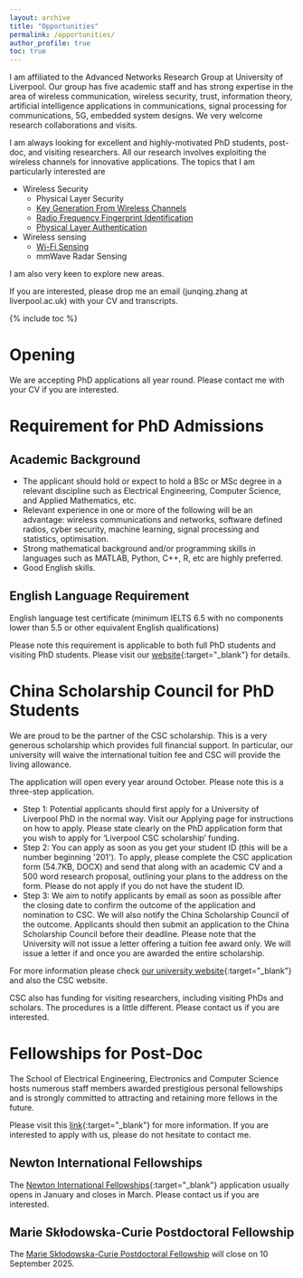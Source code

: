```yaml
---
layout: archive
title: "Opportunities"
permalink: /opportunities/
author_profile: true
toc: true
---
```

I am affiliated to the Advanced Networks Research Group at University of Liverpool. Our group has five academic staff and has strong expertise in the area of wireless communication, wireless security, trust, information theory, artificial intelligence applications in communications, signal processing for communications, 5G, embedded system designs. We very welcome research collaborations and visits.

I am always looking for excellent and highly-motivated PhD students, post-doc, and visiting researchers. All our research involves exploiting the wireless channels for innovative applications. The topics that I am particularly interested are

* Wireless Security
	* Physical Layer Security
	* [Key Generation From Wireless Channels](/research/keygen/keygen_main_page/)
	* [Radio Frequency Fingerprint Identification](/research/rffi/rffi_main_page/)
	* [Physical Layer Authentication](/research/phy-auth/phy-auth-main-page/)
* Wireless sensing
	* [Wi-Fi Sensing](/research/wifi-sensing/wifi-sensing-main-page/)
	* mmWave Radar Sensing

I am also very keen to explore new areas.

If you are interested, please drop me an email (junqing.zhang at liverpool.ac.uk) with your CV and transcripts. 

{% include toc %}

# Opening
We are accepting PhD applications all year round. Please contact me with your CV if you are interested.

# Requirement for PhD Admissions
## Academic Background
* The applicant should hold or expect to hold a BSc or MSc degree in a relevant discipline such as Electrical Engineering, Computer Science, and Applied Mathematics, etc. 
* Relevant experience in one or more of the following will be an advantage: wireless communications and networks, software defined radios, cyber security, machine learning, signal processing and statistics, optimisation. 
* Strong mathematical background and/or programming skills in languages such as MATLAB, Python, C++, R, etc are highly preferred.
* Good English skills.

## English Language Requirement
English language test certificate (minimum IELTS 6.5 with no components lower than 5.5 or other equivalent English qualifications)

Please note this requirement is applicable to both full PhD students and visiting PhD students. Please visit our [website](https://www.liverpool.ac.uk/study/international/apply/english-language/){:target="_blank"} for details.


# China Scholarship Council for PhD Students 
We are proud to be the partner of the CSC scholarship. This is a very generous scholarship which provides full financial support. In particular, our university will waive the international tuition fee and CSC will provide the living allowance.

The application will open every year around October. Please note this is a three-step application. 
* Step 1: Potential applicants should first apply for a University of Liverpool PhD in the normal way. Visit our Applying page for instructions on how to apply. Please state clearly on the PhD application form that you wish to apply for ‘Liverpool CSC scholarship’ funding.
* Step 2: You can apply as soon as you get your student ID (this will be a number beginning '201').  To apply, please complete the CSC application form (54.7KB, DOCX) and send that along with an academic CV and a 500 word research proposal, outlining your plans to the address on the form.  Please do not apply if you do not have the student ID.
* Step 3: We aim to notify applicants by email as soon as possible after the closing date to confirm the outcome of the application and nomination to CSC. We will also notify the China Scholarship Council of the outcome. Applicants should then submit an application to the China Scholarship Council before their deadline.
Please note that the University will not issue a letter offering a tuition fee award only. We will issue a letter if and once you are awarded the entire scholarship.

For more information please check [our university website](https://www.liverpool.ac.uk/study/postgraduate-research/fees-and-funding/scholarships-and-awards/the-university-of-liverpool-and-china-scholarship-council-awards/){:target="_blank"} and also the CSC website. 


CSC also has funding for visiting researchers, including visiting PhDs and scholars. The procedures is a little different. Please contact us if you are interested.

# Fellowships for Post-Doc
The School of Electrical Engineering, Electronics and Computer Science hosts numerous staff members awarded prestigious personal fellowships and is strongly committed to attracting and retaining more fellows in the future.   

Please visit this [link](https://www.liverpool.ac.uk/electrical-engineering-electronics-and-computer-science/fellowships/){:target="_blank"} for more information. If you are interested to apply with us, please do not hesitate to contact me.

## Newton International Fellowships 
The [Newton International Fellowships](https://royalsociety.org/grants-schemes-awards/grants/newton-international/){:target="_blank"} application usually opens in January and closes in March. Please contact us if you are interested.

## Marie Skłodowska-Curie Postdoctoral Fellowship
The [Marie Skłodowska-Curie Postdoctoral Fellowship](https://marie-sklodowska-curie-actions.ec.europa.eu/actions/postdoctoral-fellowships) will close on 10 September 2025.